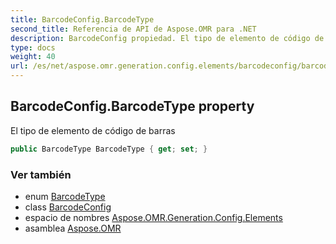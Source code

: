```yaml
---
title: BarcodeConfig.BarcodeType
second_title: Referencia de API de Aspose.OMR para .NET
description: BarcodeConfig propiedad. El tipo de elemento de código de barras
type: docs
weight: 40
url: /es/net/aspose.omr.generation.config.elements/barcodeconfig/barcodetype/
---
```

## BarcodeConfig.BarcodeType property

El tipo de elemento de código de barras

```csharp
public BarcodeType BarcodeType { get; set; }
```

### Ver también

* enum [BarcodeType](../../../aspose.omr.generation.config.enums/barcodetype/)
* class [BarcodeConfig](../)
* espacio de nombres [Aspose.OMR.Generation.Config.Elements](../../barcodeconfig/)
* asamblea [Aspose.OMR](../../../)


